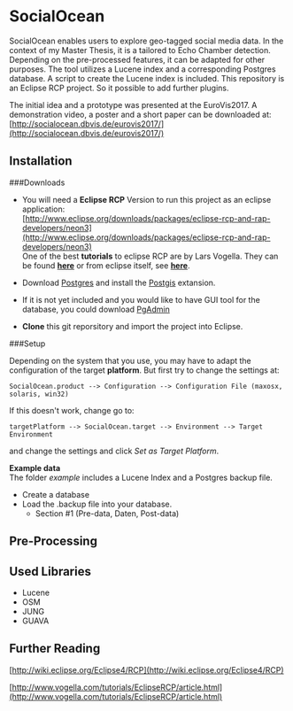 # SocialOcean
SocialOcean enables users to explore geo-tagged social media data.
In the context of my Master Thesis, it is a tailored to Echo Chamber detection.
Depending on the pre-processed features, it can be adapted for other purposes.
The tool utilizes a Lucene index and a corresponding Postgres database.
A script to create the Lucene index is included.
This repository is an Eclipse RCP project. So it possible to add further plugins.

The initial idea and a prototype was presented at the EuroVis2017.
A demonstration video, a poster and a short paper can be downloaded at: [http://socialocean.dbvis.de/eurovis2017/](http://socialocean.dbvis.de/eurovis2017/)


## Installation

###Downloads

- You will need a **Eclipse RCP** Version to run this project as an eclipse application:  
[http://www.eclipse.org/downloads/packages/eclipse-rcp-and-rap-developers/neon3](http://www.eclipse.org/downloads/packages/eclipse-rcp-and-rap-developers/neon3)  
One of the best **tutorials** to eclipse RCP are by Lars Vogella. They can be found [**here**](http://www.vogella.com/tutorials/EclipseRCP/article.html)
or from eclipse itself, see [**here**](http://wiki.eclipse.org/Eclipse4/RCP).

- Download [Postgres](https://www.postgresql.org) and install the [Postgis](http://postgis.net) extansion.

- If it is not yet included and you would like to have GUI tool for the database, you could download [PgAdmin](https://www.pgadmin.org)

- **Clone** this git reporsitory and import the project into Eclipse.

###Setup

Depending on the system that you use, you may have to adapt the configuration of the target **platform**.
But first try to change the settings at:

	SocialOcean.product --> Configuration --> Configuration File (maxosx, solaris, win32)
If this doesn't work, change go to:

	targetPlatform --> SocialOcean.target --> Environment --> Target Environment
and change the settings and click *Set as Target Platform*.

**Example data**  
The folder *example* includes a Lucene Index and a Postgres backup file.

- Create a database
- Load the .backup file into your database.
	- Section #1 (Pre-data, Daten, Post-data)


## Pre-Processing


## Used Libraries
- Lucene
- OSM
- JUNG
- GUAVA


## Further Reading

[http://wiki.eclipse.org/Eclipse4/RCP](http://wiki.eclipse.org/Eclipse4/RCP)

[http://www.vogella.com/tutorials/EclipseRCP/article.html](http://www.vogella.com/tutorials/EclipseRCP/article.html)
